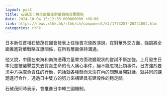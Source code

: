 ```yaml
---
layout: post
title: 石破茂：將全面推進對華戰略互惠關係
date: 2024-10-04 15:12:33.000000000 +08:00
link: https://news.rthk.hk/rthk/ch/component/k2/1773257-20241004.htm
categories: rthk
---
```


日本新任首相石破茂在國會發表上任後首次施政演說，在對華外交方面，強調將全面推進對華戰略互惠關係，在所有層面保持溝通。

他又說，中國在東海和南海憑藉力量單方面改變現狀的嘗試不斷加強。上月發生日本兒童被襲擊並失去寶貴生命的令人痛心事件，絕不能忽視此類事件。日方強烈要求中方採取負責任的行動，包括就各種懸而未決在內的問題展開對話，就共同的課題進行合作，通過日中雙方的努力來構建具有建設性的穩定關。

石破茂同時表示，會推進日中韓三國機制。
